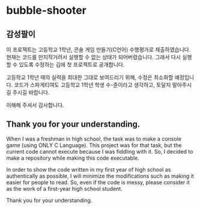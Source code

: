 # bubble-shooter

## 감성팔이
이 프로젝트는 고등학교 1학년, 콘솔 게임 만들기(C언어) 수행평가로 제출하였습니다.
현재는 코드를 만지작거려서 실행할 수 없는 상태가 되어버렸습니다.
그래서 다시 실행할 수 있도록 수정하는 김에 첫 프로젝트로 공개합니다.

고등학교 1학년 때의 실력을 최대한 그대로 보여드리기 위해, 수정은 최소화할 예정입니다.
코드가 스파게티여도 고등학교 1학년 학생 수-쥰이라고 생각하고, 토달지 말아주시길 주시길 바랍니다.

이해해 주셔서 감사합니다.

## Thank you for your understanding.
When I was a freshman in high school, the task was to make a console game (using ONLY C Language).
This project was for that task, but the current code cannot execute because I was fiddling with it.
So, I decided to make a repository while making this code executable.

In order to show the code written in my first year of high school as authentically as possible,
I will minimize the modifications such as making it easier for people to read.
So, even if the code is messy, please consider it as the work of a first-year high school student.

Thank you for your understanding.